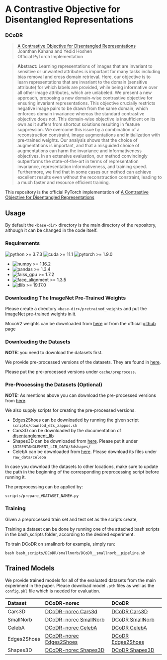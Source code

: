 # A Contrastive Objective for Disentangled Representations

### DCoDR
> [A Contrastive Objective for Disentangled Representations]() \
> Joanthan Kahana and Yedid Hoshen \
> Official PyTorch Implementation

> **Abstract:** Learning representations of images that are invariant to 
> sensitive or unwanted attributes is important for many tasks including bias 
> removal and cross domain retrieval. Here, our objective is to learn 
> representations that are invariant to the domain (sensitive attribute) 
> for which labels are provided, while being informative over all other image 
> attributes, which are unlabeled. We present a new approach, proposing a new 
> domain-wise contrastive objective for ensuring invariant representations. 
> This objective crucially restricts negative image pairs to be drawn from the 
> same domain, which enforces domain invariance whereas the standard contrastive 
> objective does not. This domain-wise objective is insufficient on its own as 
> it suffers from shortcut solutions resulting in feature suppression. We overcome 
> this issue by a combination of a reconstruction constraint, image augmentations 
> and initialization with pre-trained weights. Our analysis shows that the choice 
> of augmentations is important, and that a misguided choice of augmentations can 
> harm the invariance and informativeness objectives. In an extensive evaluation, 
> our method convincingly outperforms the state-of-the-art in terms of representation 
> invariance, representation informativeness, and training speed. Furthermore,
> we find that in some cases our method can achieve excellent results even without 
> the reconstruction constraint, leading to a much faster and resource efficient training.


This repository is the official PyTorch implementation of [A Contrastive Objective for Disentangled Representations]()

## Usage

By default the `<base-dir>` directory is the main directory of the repository, although it can be changed in the code itself. 

### Requirements
![python >= 3.7.3](https://img.shields.io/badge/python->=3.7.3-blue.svg) 
![cuda >= 11.1](https://img.shields.io/badge/CUDA->=11.1-bluegreen.svg) 
![pytorch >= 1.9.0](https://img.shields.io/badge/pytorch->=1.9.0-orange.svg)

* ![numpy >= 1.16.2](https://img.shields.io/badge/numpy->=1.16.2-purple.svg)
* ![pandas >= 1.3.4](https://img.shields.io/badge/pandas->=1.3.4-darkblue.svg)
* ![faiss_gpu >= 1.7.2](https://img.shields.io/badge/faiss_gpu->=1.7.2-darkgreen.svg)
* ![face_alignment >= 1.3.5](https://img.shields.io/badge/face_alignment->=1.3.5-yellow.svg)
* ![dlib >= 19.17.0](https://img.shields.io/badge/dlib->=19.17.0-red.svg)


### Downloading The ImageNet Pre-Trained Weights

Please create a directory `<base-dir>/pretrained_weights` and put the ImageNet pre-trained weights in it.

MocoV2 weights can be downloaded from [here](https://drive.google.com/drive/folders/1SAsU6OQz38TXkzRcBpUxianEK35g6UHy?usp=sharing) or from the official [github page](https://github.com/facebookresearch/moco)


### Downloading the Datasets

**NOTE:** you need to download the datasets first. 

We provide pre-processed versions of the datasets. They are found in [here](https://drive.google.com/drive/folders/1i1rgZFBPAXnlbUsYp9Fnh5IqyQJGnjzq?usp=sharing).

Please put the pre-processed versions under `cache/preprocess`.

### Pre-Processing the Datasets (Optional)

**NOTE:** As mentions above you can download the pre-processed versions from [here](https://drive.google.com/drive/folders/1i1rgZFBPAXnlbUsYp9Fnh5IqyQJGnjzq?usp=sharing).

We also supply scripts for creating the pre-processed versions.

* Edges2Shoes can be downloaded by running the given script `scripts/downlod_e2s_zappos.sh`
* Cars3D can be downloaded by the documentation of [disentanglement_lib](https://github.com/google-research/disentanglement_lib)
* Shapes3D can be downloaded from [here](https://github.com/deepmind/3d-shapes). Please put it under `$DISENTANGLEMENT_LIB_DATA/3dshapes/`
* CelebA can be downloaded from [here](https://mmlab.ie.cuhk.edu.hk/projects/CelebA.html). Please download its files under `raw_data/celeba`

In case you download the datasets to other locations, make sure to update the path in the beginning of the corresponding preprocessing script before running it.

The preprocessing can be applied by:

    scripts/prepare_#DATASET_NAME#.py

### Training

Given a preprocessed train set and test set as the scripts create, 

Training a dataset can be done by running one of the attached bash scripts in the bash_scripts folder, 
according to the desired experiment.

To train DCoDR on smallnorb for example, simply run:

    bash bash_scripts/DCoDR/smallnorb/DCoDR__smallnorb__pipeline.sh

## Trained Models

We provide trained models for all of the evaluated datasets from the main experiment in the paper.
Please download model `.pth` files as well as the `config.pkl` file which is needed for evaluation.

| Dataset     | DCoDR-norec                                                                                                        | DCoDR                                                                                                        |
|:------------|:-------------------------------------------------------------------------------------------------------------------|:-------------------------------------------------------------------------------------------------------------|
| Cars3D      | [DCoDR-norec Cars3d](https://drive.google.com/drive/folders/1E2ITEb8CPuQWDllfZrlyLbwaMtO1jsNB?usp=sharing)         | [DCoDR Cars3D](https://drive.google.com/drive/folders/1Lbb6hGONLrGLlgp_TS9TcJsaaF8ri-lb?usp=sharing)         |
| SmallNorb   | [DCoDR-norec SmallNorb](https://drive.google.com/drive/folders/13GtahDl4ZmbGIGJUeZzhyX7mEusrImB7?usp=sharing)      | [DCoDR SmallNorb](https://drive.google.com/drive/folders/1_whq18GzVarMPxMyTnWwKzp6I1SaBUFh?usp=sharing)      |
| CelebA      | [DCoDR-norec CelebA](https://drive.google.com/drive/folders/10kebgAzg9aF-roVeQ7kE0fMAVulymPqB?usp=sharing)         | [DCoDR CelebA](https://drive.google.com/drive/folders/1tLT_AYKG2c3PpZnERGhst122mGrvBc8J?usp=sharing)         |
| Edges2Shoes | [DCoDR-norec Edges2Shoes](https://drive.google.com/drive/folders/10N45y5Y5lWj0sIhyJYu_B70GmoEwxxSX?usp=sharing)    | [DCoDR Edges2Shoes](https://drive.google.com/drive/folders/1oFCM0AVuRhB5wewpMfL6mNxqV3lgY8jd?usp=sharing)    |
| Shapes3D    | [DCoDR-norec Shapes3D](https://drive.google.com/drive/folders/1b6N9cPFwif24YD5j04WqgM_VteHUlJB5?usp=sharing)       | [DCoDR Shapes3D](https://drive.google.com/drive/folders/1UaGcoeEWRnyT1O_D615eB6Qzl6VS2IJC?usp=sharing)       |




